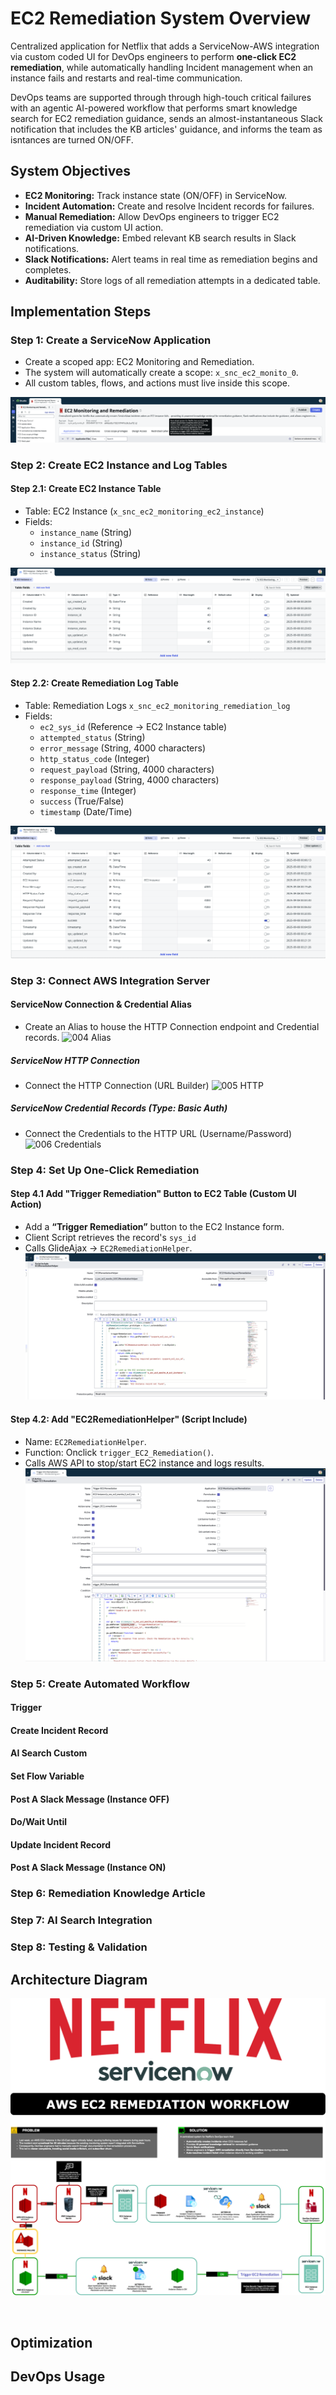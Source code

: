  # EC2 Remediation System Overview 
Centralized application for Netflix that adds a ServiceNow-AWS integration via custom coded UI for DevOps engineers to perform **one-click EC2 remediation**, while automatically handling Incident management when an instance fails and restarts and real-time communication. 

DevOps teams are supported through through high-touch critical failures with an agentic AI-powered workflow that performs smart knowledge search for EC2 remediation guidance, sends an almost-instantaneous Slack notification that includes the KB articles' guidance, and informs the team as isntances are turned ON/OFF.

## System Objectives
- **EC2 Monitoring:** Track instance state (ON/OFF) in ServiceNow.
- **Incident Automation:** Create and resolve Incident records for failures.
- **Manual Remediation:** Allow DevOps engineers to trigger EC2 remediation via custom UI action.
- **AI-Driven Knowledge:** Embed relevant KB search results in Slack notifications.
- **Slack Notifications:** Alert teams in real time as remediation begins and completes.
- **Auditability:** Store logs of all remediation attempts in a dedicated table.

## Implementation Steps 
### Step 1: Create a ServiceNow Application
- Create a scoped app: EC2 Monitoring and Remediation.
- The system will automatically create a scope: `x_snc_ec2_monito_0`.
- All custom tables, flows, and actions must live inside this scope.

![001 App Details](https://github.com/BerlynseaTyler/ec2-remediation-system/blob/main/Images/001%20App%20Details.png) 

### Step 2: Create EC2 Instance and Log Tables
#### Step 2.1: Create EC2 Instance Table
- Table: EC2 Instance (`x_snc_ec2_monitoring_ec2_instance`)
- Fields:
  - `instance_name` (String)
  - `instance_id` (String)
  - `instance_status` (String)

![002 EC2 Table](https://github.com/BerlynseaTyler/ec2-remediation-system/blob/main/Images/002%20EC2%20Table.png)

#### Step 2.2: Create Remediation Log Table
- Table: Remediation Logs `x_snc_ec2_monitoring_remediation_log`
- Fields:
  - `ec2_sys_id` (Reference → EC2 Instance table)
  - `attempted_status` (String)
  - `error_message` (String, 4000 characters)
  - `http_status_code` (Integer)
  - `request_payload` (String, 4000 characters)
  - `response_payload` (String, 4000 characters)
  - `response_time` (Integer)
  - `success` (True/False)
  - `timestamp` (Date/Time)
 
 ![003 Remediation Table](https://github.com/BerlynseaTyler/ec2-remediation-system/blob/main/Images/003%20Remediation%20Table.png)

### Step 3: Connect AWS Integration Server
#### ServiceNow Connection & Credential Alias
- Create an Alias to house the HTTP Connection endpoint and Credential records.
![004 Alias]()

##### ServiceNow HTTP Connection
- Connect the HTTP Connection (URL Builder)
![005 HTTP]()

##### ServiceNow Credential Records (Type: Basic Auth)
- Connect the Credentials to the HTTP URL (Username/Password)
![006 Credentials]()

### Step 4: Set Up One-Click Remediation 
#### Step 4.1 Add "Trigger Remediation" Button to EC2 Table (Custom UI Action)
- Add a **“Trigger Remediation”** button to the EC2 Instance form.
- Client Script retrieves the record's `sys_id`
- Calls GlideAjax → `EC2RemediationHelper`.
![007 UI Action](https://github.com/BerlynseaTyler/ec2-remediation-system/blob/main/Images/007%20UI%20Action.png)

#### Step 4.2: Add "EC2RemediationHelper" (Script Include)
- Name: `EC2RemediationHelper`.
- Function: Onclick `trigger_EC2_Remediation()`.
- Calls AWS API to stop/start EC2 instance and logs results.
![008 Script Include](https://github.com/BerlynseaTyler/ec2-remediation-system/blob/main/Images/008%20Script%20Include.png)

### Step 5: Create Automated Workflow
#### Trigger
#### Create Incident Record
#### AI Search Custom
#### Set Flow Variable 
#### Post A Slack Message (Instance OFF)
#### Do/Wait Until
#### Update Incident Record
#### Post A Slack Message (Instance ON)
### Step 6: Remediation Knowledge Article 
### Step 7: AI Search Integration 
### Step 8: Testing & Validation 

## Architecture Diagram
![Diagram](https://github.com/BerlynseaTyler/ec2-remediation-system/blob/main/Diagram.png)

![]()
## Optimization

## DevOps Usage 
